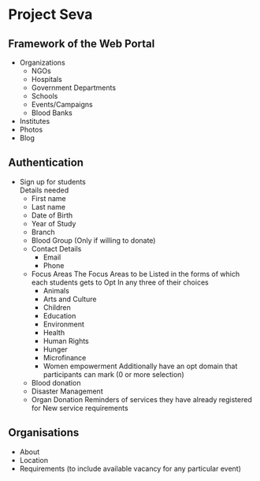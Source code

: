 Project Seva
============

## Framework of the Web Portal  

* Organizations  
  * NGOs
  * Hospitals
  * Government Departments
  * Schools
  * Events/Campaigns
  * Blood Banks
* Institutes
* Photos
* Blog

## Authentication
* Sign up for students  
  Details needed  
  * First name
  * Last name
  * Date of Birth
  * Year of Study
  * Branch
  * Blood Group (Only if willing to donate)
  * Contact Details
    - Email
    - Phone
  * Focus Areas
    The Focus Areas to be Listed in the forms of which each students gets to Opt In any three of their choices  
    - Animals
    - Arts and Culture
    - Children
    - Education
    - Environment
    - Health
    - Human Rights
    - Hunger
    - Microfinance
    - Women empowerment
  Additionally have an opt domain that participants can mark (0 or more selection)
  - Blood donation
  - Disaster Management
  - Organ Donation
  Reminders of services they have already registered for
  New service requirements

## Organisations
* About
* Location
* Requirements (to include available vacancy for any particular event)
